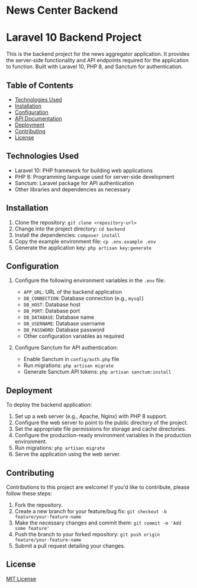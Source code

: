 # News Center Backend 
# Laravel 10 Backend Project

This is the backend project for the news aggregator application. It provides the server-side functionality and API endpoints required for the application to function. Built with Laravel 10, PHP 8, and Sanctum for authentication.

## Table of Contents

- [Technologies Used](#technologies-used)
- [Installation](#installation)
- [Configuration](#configuration)
- [API Documentation](#api-documentation)
- [Deployment](#deployment)
- [Contributing](#contributing)
- [License](#license)

## Technologies Used

- Laravel 10: PHP framework for building web applications
- PHP 8: Programming language used for server-side development
- Sanctum: Laravel package for API authentication
- Other libraries and dependencies as necessary

## Installation

1. Clone the repository: `git clone <repository-url>`
2. Change into the project directory: `cd backend`
3. Install the dependencies: `composer install`
4. Copy the example environment file: `cp .env.example .env`
5. Generate the application key: `php artisan key:generate`

## Configuration

1. Configure the following environment variables in the `.env` file:
    - `APP_URL`: URL of the backend application
    - `DB_CONNECTION`: Database connection (e.g., `mysql`)
    - `DB_HOST`: Database host
    - `DB_PORT`: Database port
    - `DB_DATABASE`: Database name
    - `DB_USERNAME`: Database username
    - `DB_PASSWORD`: Database password
    - Other configuration variables as required

2. Configure Sanctum for API authentication:
    - Enable Sanctum in `config/auth.php` file
    - Run migrations: `php artisan migrate`
    - Generate Sanctum API tokens: `php artisan sanctum:install`


## Deployment

To deploy the backend application:

1. Set up a web server (e.g., Apache, Nginx) with PHP 8 support.
2. Configure the web server to point to the public directory of the project.
3. Set the appropriate file permissions for storage and cache directories.
4. Configure the production-ready environment variables in the production environment.
5. Run migrations: `php artisan migrate`
6. Serve the application using the web server.

## Contributing

Contributions to this project are welcome! If you'd like to contribute, please follow these steps:

1. Fork the repository.
2. Create a new branch for your feature/bug fix: `git checkout -b feature/your-feature-name`
3. Make the necessary changes and commit them: `git commit -m 'Add some feature'`
4. Push the branch to your forked repository: `git push origin feature/your-feature-name`
5. Submit a pull request detailing your changes.

## License

[MIT License](LICENSE)

